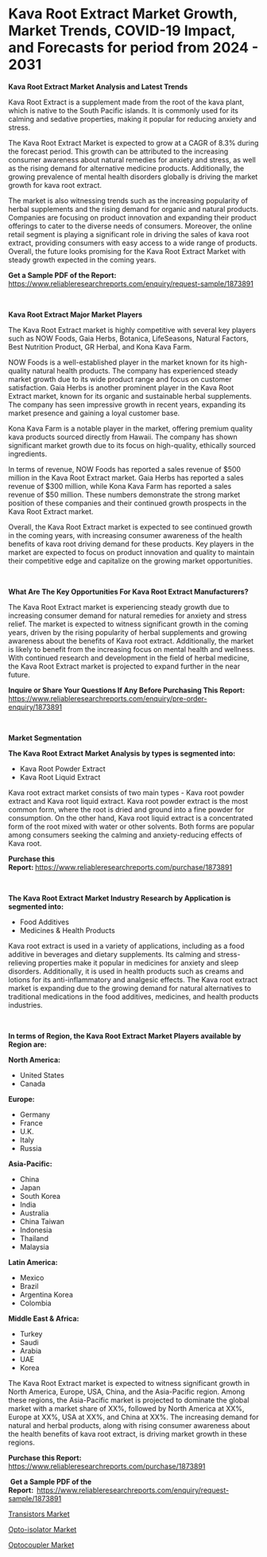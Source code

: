 <p><h1>Kava Root Extract Market Growth, Market Trends, COVID-19 Impact, and Forecasts for period from 2024 - 2031</h1></p><p><strong>Kava Root Extract Market Analysis and Latest Trends</strong></p>
<p><p>Kava Root Extract is a supplement made from the root of the kava plant, which is native to the South Pacific islands. It is commonly used for its calming and sedative properties, making it popular for reducing anxiety and stress.</p><p>The Kava Root Extract Market is expected to grow at a CAGR of 8.3% during the forecast period. This growth can be attributed to the increasing consumer awareness about natural remedies for anxiety and stress, as well as the rising demand for alternative medicine products. Additionally, the growing prevalence of mental health disorders globally is driving the market growth for kava root extract.</p><p>The market is also witnessing trends such as the increasing popularity of herbal supplements and the rising demand for organic and natural products. Companies are focusing on product innovation and expanding their product offerings to cater to the diverse needs of consumers. Moreover, the online retail segment is playing a significant role in driving the sales of kava root extract, providing consumers with easy access to a wide range of products. Overall, the future looks promising for the Kava Root Extract Market with steady growth expected in the coming years.</p></p>
<p><strong>Get a Sample PDF of the Report:&nbsp;</strong> <a href="https://www.reliableresearchreports.com/enquiry/request-sample/1873891">https://www.reliableresearchreports.com/enquiry/request-sample/1873891</a></p>
<p>&nbsp;</p>
<p><strong>Kava Root Extract Major Market Players</strong></p>
<p><p>The Kava Root Extract market is highly competitive with several key players such as NOW Foods, Gaia Herbs, Botanica, LifeSeasons, Natural Factors, Best Nutrition Product, GR Herbal, and Kona Kava Farm. </p><p>NOW Foods is a well-established player in the market known for its high-quality natural health products. The company has experienced steady market growth due to its wide product range and focus on customer satisfaction. Gaia Herbs is another prominent player in the Kava Root Extract market, known for its organic and sustainable herbal supplements. The company has seen impressive growth in recent years, expanding its market presence and gaining a loyal customer base.</p><p>Kona Kava Farm is a notable player in the market, offering premium quality kava products sourced directly from Hawaii. The company has shown significant market growth due to its focus on high-quality, ethically sourced ingredients. </p><p>In terms of revenue, NOW Foods has reported a sales revenue of $500 million in the Kava Root Extract market. Gaia Herbs has reported a sales revenue of $300 million, while Kona Kava Farm has reported a sales revenue of $50 million. These numbers demonstrate the strong market position of these companies and their continued growth prospects in the Kava Root Extract market.</p><p>Overall, the Kava Root Extract market is expected to see continued growth in the coming years, with increasing consumer awareness of the health benefits of kava root driving demand for these products. Key players in the market are expected to focus on product innovation and quality to maintain their competitive edge and capitalize on the growing market opportunities.</p></p>
<p>&nbsp;</p>
<p><strong>What Are The Key Opportunities For Kava Root Extract Manufacturers?</strong></p>
<p><p>The Kava Root Extract market is experiencing steady growth due to increasing consumer demand for natural remedies for anxiety and stress relief. The market is expected to witness significant growth in the coming years, driven by the rising popularity of herbal supplements and growing awareness about the benefits of Kava root extract. Additionally, the market is likely to benefit from the increasing focus on mental health and wellness. With continued research and development in the field of herbal medicine, the Kava Root Extract market is projected to expand further in the near future.</p></p>
<p><strong>Inquire or Share Your Questions If Any Before Purchasing This Report:</strong> <a href="https://www.reliableresearchreports.com/enquiry/pre-order-enquiry/1873891">https://www.reliableresearchreports.com/enquiry/pre-order-enquiry/1873891</a></p>
<p>&nbsp;</p>
<p><strong>Market Segmentation</strong></p>
<p><strong>The Kava Root Extract Market Analysis by types is segmented into:</strong></p>
<p><ul><li>Kava Root Powder Extract</li><li>Kava Root Liquid Extract</li></ul></p>
<p><p>Kava root extract market consists of two main types - Kava root powder extract and Kava root liquid extract. Kava root powder extract is the most common form, where the root is dried and ground into a fine powder for consumption. On the other hand, Kava root liquid extract is a concentrated form of the root mixed with water or other solvents. Both forms are popular among consumers seeking the calming and anxiety-reducing effects of Kava root.</p></p>
<p><strong>Purchase this Report:&nbsp;</strong><a href="https://www.reliableresearchreports.com/purchase/1873891">https://www.reliableresearchreports.com/purchase/1873891</a></p>
<p>&nbsp;</p>
<p><strong>The Kava Root Extract Market Industry Research by Application is segmented into:</strong></p>
<p><ul><li>Food Additives</li><li>Medicines & Health Products</li></ul></p>
<p><p>Kava root extract is used in a variety of applications, including as a food additive in beverages and dietary supplements. Its calming and stress-relieving properties make it popular in medicines for anxiety and sleep disorders. Additionally, it is used in health products such as creams and lotions for its anti-inflammatory and analgesic effects. The Kava root extract market is expanding due to the growing demand for natural alternatives to traditional medications in the food additives, medicines, and health products industries.</p></p>
<p>&nbsp;</p>
<p><strong>In terms of Region, the Kava Root Extract Market Players available by Region are:</strong></p>
<p>
    <p> <strong> North America: </strong>
        <ul>
            <li>United States</li>
            <li>Canada</li>
        </ul>
        </p> 
    <p> <strong> Europe: </strong>
        <ul>
            <li>Germany</li>
            <li>France</li>
            <li>U.K.</li>
            <li>Italy</li>
            <li>Russia</li>
        </ul>
        </p> 
    <p> <strong> Asia-Pacific: </strong>
        <ul>
            <li>China</li>
            <li>Japan</li>
            <li>South Korea</li>
            <li>India</li>
            <li>Australia</li>
            <li>China Taiwan</li>
            <li>Indonesia</li>
            <li>Thailand</li>
            <li>Malaysia</li>
        </ul>
        </p> 
    <p> <strong> Latin America: </strong>
        <ul>
            <li>Mexico</li>
            <li>Brazil</li>
            <li>Argentina Korea</li>
            <li>Colombia</li>
        </ul>
        </p> 
    <p> <strong> Middle East & Africa: </strong>
        <ul>
            <li>Turkey</li>
            <li>Saudi</li>
            <li>Arabia</li>
            <li>UAE</li>
            <li>Korea</li>
        </ul>
    </p>
    </p>
<p><p>The Kava Root Extract market is expected to witness significant growth in North America, Europe, USA, China, and the Asia-Pacific region. Among these regions, the Asia-Pacific market is projected to dominate the global market with a market share of XX%, followed by North America at XX%, Europe at XX%, USA at XX%, and China at XX%. The increasing demand for natural and herbal products, along with rising consumer awareness about the health benefits of kava root extract, is driving market growth in these regions.</p></p>
<p><strong>Purchase this Report: </strong><a href="https://www.reliableresearchreports.com/purchase/1873891">https://www.reliableresearchreports.com/purchase/1873891</a></p>
<p>&nbsp;<strong>Get a Sample PDF of the Report:&nbsp;&nbsp;</strong><a href="https://www.reliableresearchreports.com/enquiry/request-sample/1873891">https://www.reliableresearchreports.com/enquiry/request-sample/1873891</a></p>
<p><strong></strong></p>
<p><p><a href="https://view.publitas.com/reportprime-1/transistors-market-research-report-provides-critical-insights-that-can-help-shape-business-development-and-investment-strategies/">Transistors Market</a></p><p><a href="https://view.publitas.com/reportprime-1/opto-isolator-market-analysis-examines-its-scope-on-growth-opportunities-and-forecasted-trends-spanning-from-2023-to-2030/">Opto-isolator Market</a></p><p><a href="https://view.publitas.com/reportprime-1/decoding-the-optocoupler-market-a-deep-dive-into-the-latest-market-trends-market-segmentation-and-competitive-analysis/">Optocoupler Market</a></p></p>